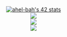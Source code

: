 <div align="center">
    <a href="https://github.com/ahmdelbahri"><img src="https://badge.mediaplus.ma/darkblue/ahel-bah" alt="ahel-bah's 42 stats" />
    <br>
    <img src="https://github-readme-stats.vercel.app/api/top-langs/?username=ahmedelbahri&layout=compact&card_width=445px&custom_title=Used&nbsp;Languages&theme=dark"/>
    <br>
    <img src="https://github-readme-stats.vercel.app/api?username=ahmedelbahri&show_icons=true&theme=dark&include_all_commits=true&count_private=true"/>
    <br>
    <img src="https://github-readme-stats.vercel.app/api/wakatime?username=ahmedelbahri&layout=compact&theme=dark"/></a>
</div>
